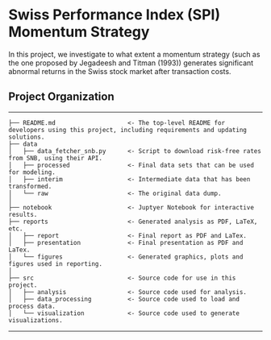 # Swiss Performance Index (SPI) Momentum Strategy
In this project, we investigate to what extent a momentum strategy (such as the one proposed by Jegadeesh and Titman (1993)) generates significant abnormal returns in the Swiss stock market after transaction costs.


## Project Organization
------------

    ├── README.md                    <- The top-level README for developers using this project, including requirements and updating solutions.
    ├── data
    │   ├── data_fetcher_snb.py      <- Script to download risk-free rates from SNB, using their API.
    │   ├── processed                <- Final data sets that can be used for modeling.
    │   ├── interim                  <- Intermediate data that has been transformed.
    │   └── raw                      <- The original data dump.
    │
    ├── notebook                     <- Juptyer Notebook for interactive results.
    ├── reports                      <- Generated analysis as PDF, LaTeX, etc.
    │   ├── report                   <- Final report as PDF and LaTex.
    │   ├── presentation             <- Final presentation as PDF and LaTex.
    │   └── figures                  <- Generated graphics, plots and figures used in reporting.
    │
    ├── src                          <- Source code for use in this project.
    │   ├── analysis                 <- Source code used for analysis.
    │   ├── data_processing          <- Source code used to load and process data.
    │   └── visualization            <- Source code used to generate visualizations.
    
--------
